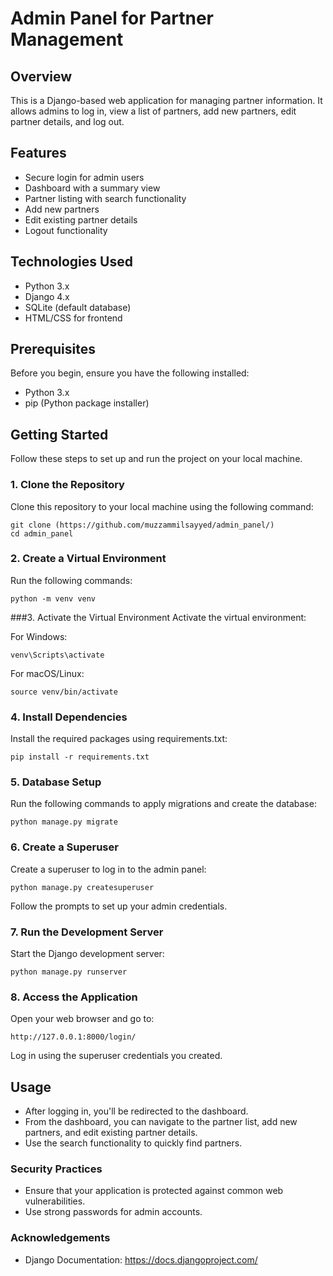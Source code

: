 # Admin Panel for Partner Management

## Overview

This is a Django-based web application for managing partner information. It allows admins to log in, view a list of partners, add new partners, edit partner details, and log out. 

## Features

- Secure login for admin users
- Dashboard with a summary view
- Partner listing with search functionality
- Add new partners
- Edit existing partner details
- Logout functionality

## Technologies Used

- Python 3.x
- Django 4.x
- SQLite (default database)
- HTML/CSS for frontend

## Prerequisites

Before you begin, ensure you have the following installed:

- Python 3.x
- pip (Python package installer)

## Getting Started

Follow these steps to set up and run the project on your local machine.

### 1. Clone the Repository

Clone this repository to your local machine using the following command:

```
git clone (https://github.com/muzzammilsayyed/admin_panel/)
cd admin_panel
```

### 2. Create a Virtual Environment
Run the following commands:

```
python -m venv venv
```

###3. Activate the Virtual Environment
Activate the virtual environment:

For Windows:
```
venv\Scripts\activate
```

For macOS/Linux:
```
source venv/bin/activate
```

### 4. Install Dependencies
Install the required packages using requirements.txt:
```
pip install -r requirements.txt
```

### 5. Database Setup
Run the following commands to apply migrations and create the database:
```
python manage.py migrate
```

### 6. Create a Superuser
Create a superuser to log in to the admin panel:
```
python manage.py createsuperuser
```
Follow the prompts to set up your admin credentials.

### 7. Run the Development Server
Start the Django development server:
```
python manage.py runserver
```

### 8. Access the Application
Open your web browser and go to:
```
http://127.0.0.1:8000/login/
```

Log in using the superuser credentials you created.

## Usage
- After logging in, you'll be redirected to the dashboard.
- From the dashboard, you can navigate to the partner list, add new partners, and edit existing partner details.
- Use the search functionality to quickly find partners.

### Security Practices
- Ensure that your application is protected against common web vulnerabilities.
- Use strong passwords for admin accounts.



### Acknowledgements
- Django Documentation: https://docs.djangoproject.com/


